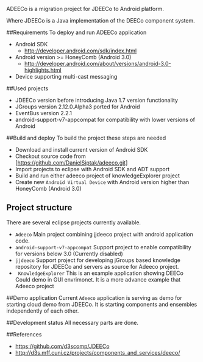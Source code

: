 ADEECo is a migration project for JDEECo to Android platform.

Where JDEECo is a Java implementation of the DEECo component system. 

##Requirements
To deploy and run ADEECo application
* Android SDK 
  - http://developer.android.com/sdk/index.html
* Android version >= HoneyComb (Android 3.0) 
  - http://developer.android.com/about/versions/android-3.0-highlights.html
* Device supporting multi-cast messaging

##Used projects
- JDEECo version before introducing Java 1.7 version functionality
- JGroups version 2.12.0.Alpha3 ported for Android
- EventBus version 2.2.1
- android-support-v7-appcompat for compatibility with lower versions of Android


##Build and deploy
To build the project these steps are needed

- Download and install current version of Android SDK
- Checkout source code from [https://github.com/DanielSiptak/adeeco.git] 
- Import projects to eclipse with Android SDK and ADT support
- Build and run either adeeco project of knowledgeExplorer project
- Create new `Android Virtual Device` with Android version higher than HoneyComb (Android 3.0)

## Project structure
There are several eclipse projects currently available.
- `Adeeco` Main project combining jjdeeco project with android application code.
- `android-support-v7-appcompat` Support project to enable compatibility for versions below 3.0 (Currently disabled)
- `jjdeeco` Support project for developing jGroups based knowledge repository for JDEECo and servers as source for Adeeco project.
- ` KnowledgeExplorer` This is an example application showing DEECo Could demo in GUI envrimonet. It is a more advance example that Adeeco project

##Demo application
Current `Adeeco` application is serving as demo for starting cloud demo from JDEECo.
It is starting components and ensembles independently of each other.

##Development status
All necessary parts are done.


##References

* https://github.com/d3scomp/JDEECo
* http://d3s.mff.cuni.cz/projects/components_and_services/deeco/
